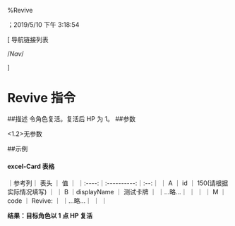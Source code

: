 
%Revive

；2019/5/10 下午 3:18:54

[ 导航链接列表

/*Nav*/

]
# Revive 指令

##描述
令角色复活。复活后 HP 为 1。
##参数

<1.2>无参数

##示例
#### excel-Card 表格

｜参考列｜    表头    ｜ 值 ｜
｜:----:｜:----------:｜:--:｜
｜  A   ｜     id     ｜  150(请根据实际情况填写) ｜
｜  B   ｜displayName ｜  测试卡牌  ｜
｜…略…｜            ｜    ｜
｜  M   ｜    code    ｜  Revive: ｜
｜…略…｜            ｜    ｜

**结果：目标角色以 1 点 HP 复活**
